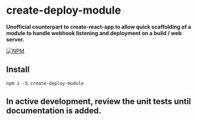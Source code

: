 # create-deploy-module

**Unofficial counterpart to create-react-app to allow quick scaffolding of a module to handle webhook listening and deployment on a build / web server.**

[![NPM](https://nodei.co/npm/create-deploy-module.png?stars=true&downloads=true)](https://nodei.co/npm/create-deploy-module/)

## Install

`npm i -S create-deploy-module`

## In active development, review the unit tests until documentation is added.
